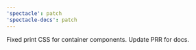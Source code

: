 ```yaml
---
'spectacle': patch
'spectacle-docs': patch
---
```


Fixed print CSS for container components. Update PRR for docs.
